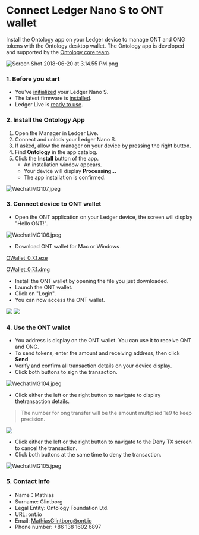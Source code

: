 # Connect Ledger Nano S to ONT wallet

Install the Ontology app on your Ledger device to manage ONT and ONG tokens with the Ontology desktop wallet. The Ontology app is developed and supported by the [Ontology core team](https://ont.io).

![Screen Shot 2018-06-20 at 3.14.55 PM.png](https://upload-images.jianshu.io/upload_images/150344-27a5d7fb9d561131.png?imageMogr2/auto-orient/strip%7CimageView2/2/w/1240)

### 1. Before you start

* You've [initialized](https://support.ledgerwallet.com/hc/en-us/articles/360000613793) your Ledger Nano S.
* The latest firmware is [installed](https://support.ledgerwallet.com/hc/en-us/articles/360002731113).
* Ledger Live is [ready to use](https://support.ledgerwallet.com/hc/en-us/articles/360006395233).

### 2. Install the Ontology App

1. Open the Manager in Ledger Live.
2. Connect and unlock your Ledger Nano S.
2. If asked, allow the manager on your device by pressing the right button.
3. Find **Ontology** in the app catalog.
4. Click the **Install** button of the app.
   * An installation window appears.
   * Your device will display **Processing…**
   * The app installation is confirmed.

![WechatIMG107.jpeg](https://upload-images.jianshu.io/upload_images/150344-1d336f0e3789c8fd.jpeg?imageMogr2/auto-orient/strip%7CimageView2/2/w/1240)

### **3. Connect device to ONT wallet**

* Open the ONT application on your Ledger device, the screen will display "Hello ONT!".

![WechatIMG106.jpeg](https://s1.ax1x.com/2018/07/27/PUeeCn.png)

* Download ONT wallet for Mac or Windows

[OWallet_0.7.1.exe](https://dev.ont.io/dapp/wallet/O_Wallet-Setup-0.7.1.exe)

[OWallet_0.7.1.dmg](https://dev.ont.io/dapp/wallet/O_Wallet-0.7.1.dmg)

* Install the ONT wallet by opening the file you just downloaded.
* Launch the ONT wallet.
* Click on "Login". 
* You can now access the ONT wallet.

![](https://upload-images.jianshu.io/upload_images/10231651-018e8b8b2dd60202.png?imageMogr2/auto-orient/strip%7CimageView2/2/w/700)
![](https://upload-images.jianshu.io/upload_images/10231651-86210abceb284ef2.png?imageMogr2/auto-orient/strip%7CimageView2/2/w/700)

### **4. Use the ONT wallet**

* You address is display on the ONT wallet. You can use it to receive ONT and ONG.
* To send tokens, enter the amount and receiving address, then click **Send**.
* Verify and confirm all transaction details on your device display.
* Click both buttons to sign the transaction.            

![WechatIMG104.jpeg](https://upload-images.jianshu.io/upload_images/150344-d978675f70c97a25.jpeg?imageMogr2/auto-orient/strip%7CimageView2/2/w/1240)

* Click either the left or the right button to navigate to display thetransaction details.
> The number for ong transfer will be the amount multiplied 1e9 to keep precision.

![](https://upload-images.jianshu.io/upload_images/10231651-a0bdd8351f3fd29a.png?imageMogr2/auto-orient/strip%7CimageView2/2/w/700)

* Click either the left or the right button to navigate to the Deny TX screen to cancel the transaction.
* Click both buttons at the same time to deny the transaction.

![WechatIMG105.jpeg](https://upload-images.jianshu.io/upload_images/150344-4f9bd4e25b9d1d45.jpeg?imageMogr2/auto-orient/strip%7CimageView2/2/w/1240)

### **5. Contact Info**

* Name：Mathias
* Surname: Glintborg
* Legal Entity: Ontology Foundation Ltd.
* URL: ont.io
* Email: MathiasGlintborg@ont.io
* Phone number: +86 138 1602 6897

